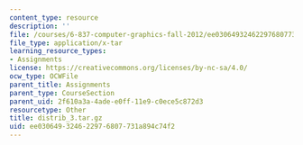 ```yaml
---
content_type: resource
description: ''
file: /courses/6-837-computer-graphics-fall-2012/ee030649324622976807731a894c74f2_distrib_3.tar.gz
file_type: application/x-tar
learning_resource_types:
- Assignments
license: https://creativecommons.org/licenses/by-nc-sa/4.0/
ocw_type: OCWFile
parent_title: Assignments
parent_type: CourseSection
parent_uid: 2f610a3a-4ade-e0ff-11e9-c0ece5c872d3
resourcetype: Other
title: distrib_3.tar.gz
uid: ee030649-3246-2297-6807-731a894c74f2
---
```

